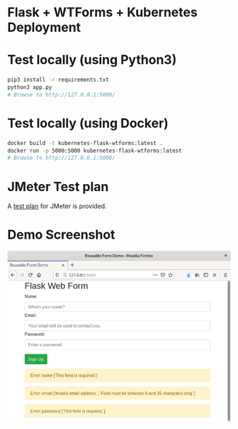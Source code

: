 Flask + WTForms + Kubernetes Deployment
=======================================

# Test locally (using Python3)
```bash
pip3 install -r requirements.txt
python3 app.py
# Browse to http://127.0.0.1:5000/
```

# Test locally (using Docker)

```bash
docker build -t kubernetes-flask-wtforms:latest .
docker run -p 5000:5000 kubernetes-flask-wtforms:latest
# Browse to http://127.0.0.1:5000/
```

# JMeter Test plan
A [test plan](SimpleTestPlan.jmx) for JMeter is provided.

# Demo Screenshot

![Flask Web Demo](images/FlaskWebForm_demo.png "ok")

